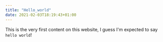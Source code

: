 ```yaml
---
title: "Hello_world"
date: 2021-02-03T18:19:43+01:00
---
```

This is the very first content on this website, I guess I'm expected to say `hello world`!